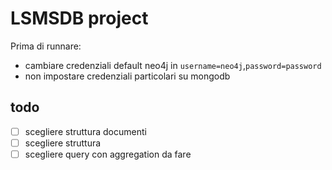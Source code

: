 # LSMSDB project
Prima di runnare:
- cambiare credenziali default neo4j in `username=neo4j`,`password=password`
- non impostare credenziali particolari su mongodb


## todo
- [ ] scegliere struttura documenti
- [ ] scegliere struttura 
- [ ] scegliere query con aggregation da fare